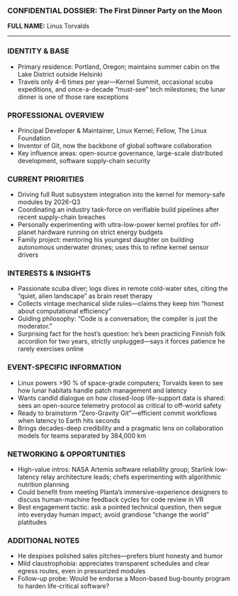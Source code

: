 ### CONFIDENTIAL DOSSIER: The First Dinner Party on the Moon

**FULL NAME:** Linus Torvalds

---
### IDENTITY & BASE
- Primary residence: Portland, Oregon; maintains summer cabin on the Lake District outside Helsinki
- Travels only 4–6 times per year—Kernel Summit, occasional scuba expeditions, and once-a-decade “must-see” tech milestones; the lunar dinner is one of those rare exceptions

### PROFESSIONAL OVERVIEW
- Principal Developer & Maintainer, Linux Kernel; Fellow, The Linux Foundation
- Inventor of Git, now the backbone of global software collaboration
- Key influence areas: open-source governance, large-scale distributed development, software supply-chain security

### CURRENT PRIORITIES
- Driving full Rust subsystem integration into the kernel for memory-safe modules by 2026-Q3
- Coordinating an industry task-force on verifiable build pipelines after recent supply-chain breaches
- Personally experimenting with ultra-low-power kernel profiles for off-planet hardware running on strict energy budgets
- Family project: mentoring his youngest daughter on building autonomous underwater drones; uses this to refine kernel sensor drivers

### INTERESTS & INSIGHTS
- Passionate scuba diver; logs dives in remote cold-water sites, citing the “quiet, alien landscape” as brain reset therapy
- Collects vintage mechanical slide rules—claims they keep him “honest about computational efficiency”
- Guiding philosophy: “Code is a conversation; the compiler is just the moderator.”
- Surprising fact for the host’s question: he’s been practicing Finnish folk accordion for two years, strictly unplugged—says it forces patience he rarely exercises online

### EVENT-SPECIFIC INFORMATION
- Linux powers >90 % of space-grade computers; Torvalds keen to see how lunar habitats handle patch management and latency
- Wants candid dialogue on how closed-loop life-support data is shared: sees an open-source telemetry protocol as critical to off-world safety
- Ready to brainstorm “Zero-Gravity Git”—efficient commit workflows when latency to Earth hits seconds
- Brings decades-deep credibility and a pragmatic lens on collaboration models for teams separated by 384,000 km

### NETWORKING & OPPORTUNITIES
- High-value intros: NASA Artemis software reliability group; Starlink low-latency relay architecture leads; chefs experimenting with algorithmic nutrition planning
- Could benefit from meeting Planta’s immersive-experience designers to discuss human-machine feedback cycles for code review in VR
- Best engagement tactic: ask a pointed technical question, then segue into everyday human impact; avoid grandiose “change the world” platitudes

### ADDITIONAL NOTES
- He despises polished sales pitches—prefers blunt honesty and humor
- Mild claustrophobia: appreciates transparent schedules and clear egress routes, even in pressurized modules
- Follow-up probe: Would he endorse a Moon-based bug-bounty program to harden life-critical software?
